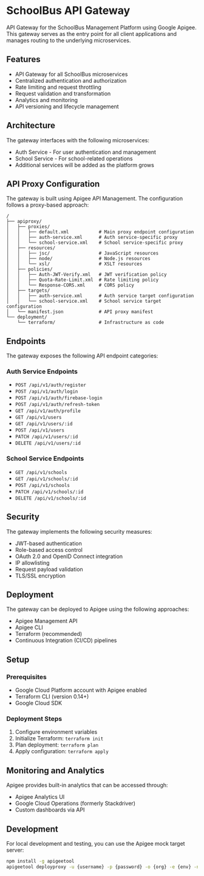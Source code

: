 # SchoolBus API Gateway

API Gateway for the SchoolBus Management Platform using Google Apigee. This gateway serves as the entry point for all client applications and manages routing to the underlying microservices.

## Features

- API Gateway for all SchoolBus microservices
- Centralized authentication and authorization
- Rate limiting and request throttling
- Request validation and transformation
- Analytics and monitoring
- API versioning and lifecycle management

## Architecture

The gateway interfaces with the following microservices:
- Auth Service - For user authentication and management
- School Service - For school-related operations
- Additional services will be added as the platform grows

## API Proxy Configuration

The gateway is built using Apigee API Management. The configuration follows a proxy-based approach:

```
/
├── apiproxy/
│   ├── proxies/
│   │   ├── default.xml           # Main proxy endpoint configuration
│   │   ├── auth-service.xml      # Auth service-specific proxy
│   │   └── school-service.xml    # School service-specific proxy
│   ├── resources/
│   │   ├── jsc/                  # JavaScript resources
│   │   ├── node/                 # Node.js resources
│   │   └── xsl/                  # XSLT resources
│   ├── policies/
│   │   ├── Auth-JWT-Verify.xml   # JWT verification policy
│   │   ├── Quota-Rate-Limit.xml  # Rate limiting policy
│   │   └── Response-CORS.xml     # CORS policy
│   ├── targets/
│   │   ├── auth-service.xml      # Auth service target configuration
│   │   └── school-service.xml    # School service target configuration
│   └── manifest.json             # API proxy manifest
└── deployment/
    └── terraform/                # Infrastructure as code
```

## Endpoints

The gateway exposes the following API endpoint categories:

### Auth Service Endpoints
- `POST /api/v1/auth/register`
- `POST /api/v1/auth/login`
- `POST /api/v1/auth/firebase-login`
- `POST /api/v1/auth/refresh-token`
- `GET /api/v1/auth/profile`
- `GET /api/v1/users`
- `GET /api/v1/users/:id`
- `POST /api/v1/users`
- `PATCH /api/v1/users/:id`
- `DELETE /api/v1/users/:id`

### School Service Endpoints
- `GET /api/v1/schools`
- `GET /api/v1/schools/:id`
- `POST /api/v1/schools`
- `PATCH /api/v1/schools/:id`
- `DELETE /api/v1/schools/:id`

## Security

The gateway implements the following security measures:
- JWT-based authentication
- Role-based access control
- OAuth 2.0 and OpenID Connect integration
- IP allowlisting
- Request payload validation
- TLS/SSL encryption

## Deployment

The gateway can be deployed to Apigee using the following approaches:
- Apigee Management API
- Apigee CLI
- Terraform (recommended)
- Continuous Integration (CI/CD) pipelines

## Setup

### Prerequisites
- Google Cloud Platform account with Apigee enabled
- Terraform CLI (version 0.14+)
- Google Cloud SDK

### Deployment Steps
1. Configure environment variables
2. Initialize Terraform: `terraform init`
3. Plan deployment: `terraform plan`
4. Apply configuration: `terraform apply`

## Monitoring and Analytics

Apigee provides built-in analytics that can be accessed through:
- Apigee Analytics UI
- Google Cloud Operations (formerly Stackdriver)
- Custom dashboards via API

## Development

For local development and testing, you can use the Apigee mock target server:
```bash
npm install -g apigeetool
apigeetool deployproxy -u {username} -p {password} -o {org} -e {env} -n schoolbus-api -d ./apiproxy
```